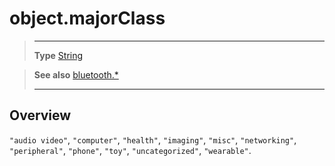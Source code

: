 # object.majorClass

> --------------------- ------------------------------------------------------------------------------------------
> __Type__              [String](https://docs.coronalabs.com/api/type/String.html)


> __See also__          [bluetooth.*](/plugin/bluetooth/index.md)
> --------------------- ------------------------------------------------------------------------------------------

## Overview

`"audio video"`, `"computer"`, `"health"`, `"imaging"`, `"misc"`, `"networking"`, `"peripheral"`, `"phone"`, `"toy"`, `"uncategorized"`, `"wearable"`. 
